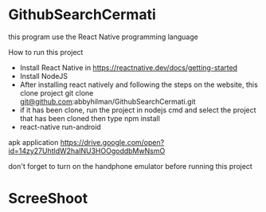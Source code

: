 # GithubSearchCermati

this program use the React Native programming language

How to run this project 

- Install React Native in https://reactnative.dev/docs/getting-started
- Install NodeJS
- After installing react natively and following the steps on the website, this clone project
  git clone git@github.com:abbyhilman/GithubSearchCermati.git
- if it has been clone, run the project in nodejs cmd and select the project that has been cloned
  then type npm install
- react-native run-android

apk application https://drive.google.com/open?id=14zy27UhtldW2haINU3HOOgoddbMwNsmO

don't forget to turn on the handphone emulator before running this project

# ScreeShoot 





